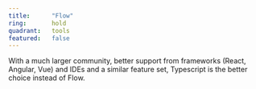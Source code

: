 ```yaml
---
title:      "Flow"
ring:       hold
quadrant:   tools
featured:   false
---
```


With a much larger community, better support from frameworks (React, Angular, Vue) and IDEs and a similar feature set, Typescript is the better choice instead of Flow.
